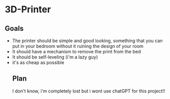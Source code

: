 # 3D-Printer
## Goals
- The printer should be simple and good looking, something that you can put in your bedroom without it ruining the design of  your room
- It should have a mechanism to remove the print from the bed
- It should be self-leveling (i'm a lazy guy)
- it's as cheap as possible
  ## Plan
  I don't know, i'm completely lost but i wont use chatGPT for this project!!
